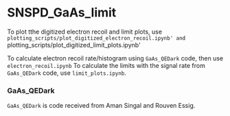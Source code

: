 # SNSPD_GaAs_limit

To plot tthe digitized electron recoil and limit plots, use `plotting_scripts/plot_digitized_electron_recoil.ipynb' and `plotting_scripts/plot_digitized_limit_plots.ipynb'

To calculate electron recoil rate/histogram using `GaAs_QEDark` code, then use `electron_recoil.ipynb`
To calculate the limits with the signal rate from `GaAs_QEDark` code, use `limit_plots.ipynb`.

### GaAs_QEDark

`GaAs_QEDark` is code received from Aman Singal and Rouven Essig.

